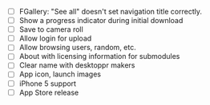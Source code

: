 - [ ] FGallery: "See all" doesn't set navigation title correctly.
- [ ] Show a progress indicator during initial download
- [ ] Save to camera roll
- [ ] Allow login for upload
- [ ] Allow browsing users, random, etc.
- [ ] About with licensing information for submodules
- [ ] Clear name with desktoppr makers
- [ ] App icon, launch images
- [ ] iPhone 5 support
- [ ] App Store release
